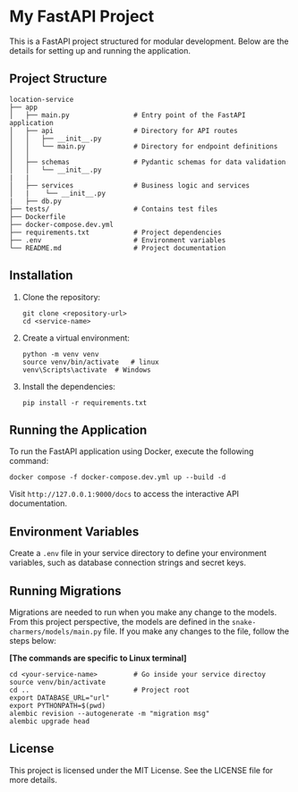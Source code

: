 # My FastAPI Project

This is a FastAPI project structured for modular development. Below are the details for setting up and running the application.

## Project Structure

```
location-service
├── app
│   ├── main.py                # Entry point of the FastAPI application
│   ├── api                    # Directory for API routes
│   │   ├── __init__.py
│   │   └── main.py            # Directory for endpoint definitions
│   │   
│   ├── schemas                # Pydantic schemas for data validation
│   │   └── __init__.py
|   |
│   ├── services               # Business logic and services
│   |    └── __init__.py
|   ├── db.py
├── tests/                     # Contains test files
├── Dockerfile                  
├── docker-compose.dev.yml
├── requirements.txt           # Project dependencies
├── .env                       # Environment variables
└── README.md                  # Project documentation
```

## Installation

1. Clone the repository:
   ```
   git clone <repository-url>
   cd <service-name>
   ```

2. Create a virtual environment:
   ```
   python -m venv venv
   source venv/bin/activate   # linux 
   venv\Scripts\activate  # Windows
   ```

3. Install the dependencies:
   ```
   pip install -r requirements.txt
   ```

## Running the Application

To run the FastAPI application using Docker, execute the following command:

```
docker compose -f docker-compose.dev.yml up --build -d
```

Visit `http://127.0.0.1:9000/docs` to access the interactive API documentation.

## Environment Variables

Create a `.env` file in your service directory to define your environment variables, such as database connection strings and secret keys.

## Running Migrations
Migrations are needed to run when you make any change to the models. From this project perspective, the models are defined in the ```snake-charmers/models/main.py``` file. If you make any changes to the file, follow the steps below:

**[The commands are specific to Linux terminal]**
```
cd <your-service-name>         # Go inside your service directoy
source venv/bin/activate   
cd ..                          # Project root 
export DATABASE_URL="url"
export PYTHONPATH=$(pwd)
alembic revision --autogenerate -m "migration msg"
alembic upgrade head
```

## License

This project is licensed under the MIT License. See the LICENSE file for more details.